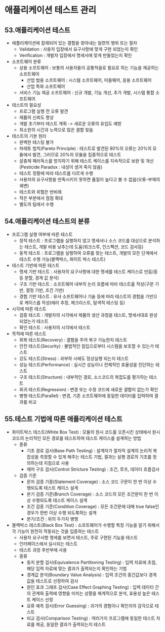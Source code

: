 # 애플리케이션 테스트 관리

## 53.애플리케이션 테스트
- 애플리케이션에 잠재되어 있는 결함을 찾아내는 일련의 행위 또는 절차
    - Validation : 사용자 입장에서 요구사항에 맞게 구현 되었는지 확인
    - Verification : 개발자 입장에서 명세서에 맞게 만들었는지 확인
- 소프트웨어 분류
    - 상용 소프트웨어 : 보통의 사용자들이 공통적을로 필요로 하는 기능을 제공하는 소프트웨어
        - 산업 범용 소프트웨어 : 시스템 소프트웨어, 미들웨어, 응용 소프트웨어
        - 산업 특화 소프트웨어
    - 서비스 기능 제공 소프트웨어 : 신규 개발, 기능 개선, 추가 개발, 시스템 통합 소프트웨어
-  테스트의 필요성 
    - 프로그램 실행 전 오류 발견
    - 제품의 신뢰도 향상
    - 개발 초기부터 테스트 계획 -> 새로운 오류의 유입도 예방
    - 최소한의 시간과 노력으로 많은 결함 찾음
- 테스트의 기본 원리
    - 완벽한 테스팅 불가
    - 파레토 법칙(Pareto Principle) : 테스트로 발견된 80%의 오류는 20%의 모듈에서 발견, 그러므로 20%의 모듈을 집중적으로 테스트
    - 살충제 패러독스를 방지하기 위해 테스트 케이스를 지속적으로 보완 및 개선(Pesticide Paradox : 내성이 생겨 죽지 않음)
    - 테스트 정황에 따라 테스트를 다르게 수행
    - 사용자의 요구사항을 만족시키지 못하면 품질이 높다고 볼 수 없음(오류-부재의 궤변)
    - 테스트와 위험은 반비례
    - 작은 부분에서 점점 확대
    - 별도의 팀에서 수행


## 54.애플리케이션 테스트의 분류
- 프로그램 실행 여부에 따른 테스트
    - 정적 테스트 : 프로그램을 실행하지 않고 명세서나 소스 코드를 대상으로 분석하는 테스트, 개발 비용 낮추는데 도움(워크스루, 인스펙션, 코드 검사등)
    - 동적 테스트 : 프로그램을 실행하여 오류를 찾는 테스트, 개발의 모든 단계에서 테스트 수행 가능(블랙박스, 화이트 박스 테스트)
- 테스트 기반에 따른 테스트
    - 명세 기반 테스트 : 사용자의 요구사항에 대한 명세를 테스트 케이스로 만듬(동등 분할, 경계 값 분석)
    - 구조 기반 테스트 : 소프트웨어 내부의 논리 흐름에 따라 테스트를 작성(구문 기반, 결정 기반, 조건 기반)
    - 경험 기반 테스트 : 유사 소프트웨어나 기술 등에 따라 테스트의 경험을 기반으로 케이스를 작성(에러 추정, 체크리스트, 탐색적 테스팅 등)
- 시각에 따른 테스트
    - 검증 테스트 : 개발자의 시각에서 제품의 생산 과정을 테스트, 명세서대로 완성 되었는가 테스트
    - 확인 테스트 : 사용자의 시각에서 테스트
- 목적에 따른 테스트
    - 회복 테스트(Recovery) : 결함을 주어 복구 가능한지 테스트
    - 안전 테스트(Security) : 불법적인 침입으로부터 시스템을 보호할 수 있는가 테스트
    - 강도 테스트(Stress) : 과부하 시에도 정상실행 되는지 테스트
    - 성능 테스트(Performance) : 실시간 성능이나 전체적인 효율성을 진단하는 테스트
    - 구조 테스트(Structure) : 내부적인 경로, 소스코드의 복잡도를 평가하는 테스트
    - 회귀 테스트(Regression) : 변경 또는 수정 코드에 새로운 결함이 없는가 확인
    - 병행 테스트(Parallel) : 변경, 기존 소프트웨어에 동일한 데이터를 입력하여 결과를 비교


## 55.테스트 기법에 따른 애플리케이션 테스트
- 화이트박스 테스트(White Box Test) : 모듈의 원시 코드를 오픈시킨 상태에서 원시 코드의 논리적인 모든 경로를 테스트하여 테스트 케이스를 설계하는 방법
    - 종류
        - 기초 경로 검사(Base Path Testing) : 설계자가 절차적 설계의 논리적 복잡성을 측정할 수 있게 해주는 테스트 기법, 결과는 실행 경로의 기초를 정의하는데 지침으로 사용
        - 제어 구조 검사(Control Stricture Testing) : 조건, 루프, 데이터 흐름검사
    - 검증 기준
        - 문자 검증 기중(Statement Coverage) : 소스 코드 구문이 한 번 이상 수행되도록 테스트 케이스 설계
        - 분기 검증 기준(Branch Coverage) : 소스 코드의 모든 조건문이 한 번 이상 수행되도록 테스트 케이스 설계
        - 조건 검증 기준(Condition Coverage) : 모든 조건문에 대해 true false인 경우가 한번 이상 수행 되도록하는 설계
        - 분기/조건 : 위의 두가지 병행
- 블랙박스 테스트(Black Box Test) : 소프트웨어가 수행할 특정 기능을 알기 위해서 각 기능이 완전히 작동되는 것을 입증하는 테스트
    - 사용자 요구사항 명세를 보면서 테스트, 주로 구현된 기능을 테스트
    - 인터페이스에서 실시되는 테스트
    - 테스트 과정 후반부에 사용
    - 종류
        - 동치 분할 검사(Equivalence Partitioning Testing) : 입력 자료에 초점, 해당 입력 자료에 맞는 결과가 출력되는지 확인하는 기법
        - 경계값 분석(Boundary Value Analysis) : 입력 조건의 중간값보다 경계값을 테스트로 선정하여 검사
        - 원인 효과 그래프 검사(Case Effect Graphing Testing) : 입력 데이터 간의 관계와 출력에 영향을 미치는 상황을 체계적으로 분석, 효용성 높은 테스트 케이스 선정
        - 요류 예측 검사(Error Guessing) : 과거의 경험이나 확인자의 감각으로 테스트
        - 비교 검사(Comparison Testing) : 여러가지 프로그램에 동일한 테스트 자료를 제공, 동일한 결과가 출력되는지 테스트